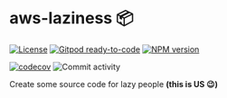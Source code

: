 # aws-laziness :package:

[![License](https://img.shields.io/badge/License-Apache%202.0-yellowgreen.svg)](https://opensource.org/licenses/Apache-2.0)
[![Gitpod ready-to-code](https://img.shields.io/badge/Gitpod-ready--to--code-blue?logo=gitpod)](https://gitpod.io/#https://github.com/marciocadev/aws-laziness)
[![NPM version](https://img.shields.io/npm/v/aws-laziness?label=pypi%20package&color=brightgreen)](https://badge.fury.io/js/aws-laziness)
<!-- ![Build](https://github.com/marciocadev/aws-laziness/workflows/build/badge.svg)
![Release](https://github.com/marciocadev/aws-laziness/workflows/release/badge.svg) -->
[![codecov](https://codecov.io/gh/marciocadev/aws-laziness/branch/main/graph/badge.svg?token=U1R3MKJWJO)](https://codecov.io/gh/marciocadev/aws-laziness)
![Commit activity](https://img.shields.io/github/commit-activity/w/marciocadev/aws-laziness)

Create some source code for lazy people **(this is US :wink:)**